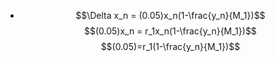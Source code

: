 - $$\Delta x_n = (0.05)x_n(1-\frac{y_n}{M_1})$$
  $$(0.05)x_n = r_1x_n(1-\frac{y_n}{M_1})$$
  $$(0.05)=r_1(1-\frac{y_n}{M_1})$$